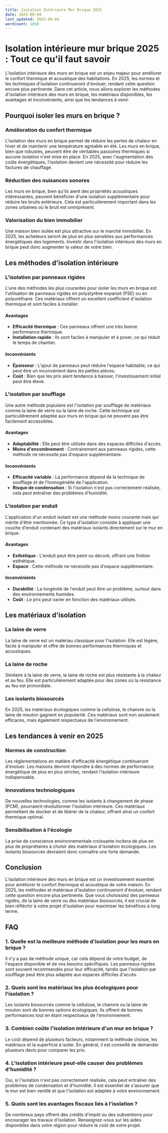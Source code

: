 ```yaml
---
title: Isolation Intérieure Mur Brique 2025
date: 2025-09-04
last_updated: 2025-09-04
wordcount: 1010
---
```


# Isolation intérieure mur brique 2025 : Tout ce qu'il faut savoir

L'isolation intérieure des murs en brique est un enjeu majeur pour améliorer le confort thermique et acoustique des habitations. En 2025, les normes et les techniques d'isolation continueront d'évoluer, rendant cette question encore plus pertinente. Dans cet article, nous allons explorer les méthodes d'isolation intérieure des murs en brique, les matériaux disponibles, les avantages et inconvénients, ainsi que les tendances à venir.

## Pourquoi isoler les murs en brique ?

### Amélioration du confort thermique

L'isolation des murs en brique permet de réduire les pertes de chaleur en hiver et de maintenir une température agréable en été. Les murs en brique, bien que robustes, peuvent être de véritables passoires thermiques si aucune isolation n'est mise en place. En 2025, avec l'augmentation des coûts énergétiques, l'isolation devient une nécessité pour réduire les factures de chauffage.

### Réduction des nuisances sonores

Les murs en brique, bien qu'ils aient des propriétés acoustiques intéressantes, peuvent bénéficier d'une isolation supplémentaire pour réduire les bruits extérieurs. Cela est particulièrement important dans les zones urbaines où le bruit est omniprésent.

### Valorisation du bien immobilier

Une maison bien isolée est plus attractive sur le marché immobilier. En 2025, les acheteurs seront de plus en plus sensibles aux performances énergétiques des logements. Investir dans l'isolation intérieure des murs en brique peut donc augmenter la valeur de votre bien.

## Les méthodes d'isolation intérieure

### L'isolation par panneaux rigides

L'une des méthodes les plus courantes pour isoler les murs en brique est l'utilisation de panneaux rigides en polystyrène expansé (PSE) ou en polyuréthane. Ces matériaux offrent un excellent coefficient d'isolation thermique et sont faciles à installer.

#### Avantages

- **Efficacité thermique** : Ces panneaux offrent une très bonne performance thermique.
- **Installation rapide** : Ils sont faciles à manipuler et à poser, ce qui réduit le temps de chantier.

#### Inconvénients

- **Épaisseur** : L'ajout de panneaux peut réduire l'espace habitable, ce qui peut être un inconvénient dans les petites pièces.
- **Coût** : Bien que les prix aient tendance à baisser, l'investissement initial peut être élevé.

### L'isolation par soufflage

Une autre méthode populaire est l'isolation par soufflage de matériaux comme la laine de verre ou la laine de roche. Cette technique est particulièrement adaptée aux murs en brique qui ne peuvent pas être facilement accessibles.

#### Avantages

- **Adaptabilité** : Elle peut être utilisée dans des espaces difficiles d'accès.
- **Moins d'encombrement** : Contrairement aux panneaux rigides, cette méthode ne nécessite pas d'espace supplémentaire.

#### Inconvénients

- **Efficacité variable** : La performance dépend de la technique de soufflage et de l'homogénéité de l'application.
- **Risque de condensation** : Si l'isolation n'est pas correctement réalisée, cela peut entraîner des problèmes d'humidité.

### L'isolation par enduit

L'application d'un enduit isolant est une méthode moins courante mais qui mérite d'être mentionnée. Ce type d'isolation consiste à appliquer une couche d'enduit contenant des matériaux isolants directement sur le mur en brique.

#### Avantages

- **Esthétique** : L'enduit peut être peint ou décoré, offrant une finition esthétique.
- **Espace** : Cette méthode ne nécessite pas d'espace supplémentaire.

#### Inconvénients

- **Durabilité** : La longévité de l'enduit peut être un problème, surtout dans des environnements humides.
- **Coût** : Le prix peut varier en fonction des matériaux utilisés.

## Les matériaux d'isolation

### La laine de verre

La laine de verre est un matériau classique pour l'isolation. Elle est légère, facile à manipuler et offre de bonnes performances thermiques et acoustiques.

### La laine de roche

Similaire à la laine de verre, la laine de roche est plus résistante à la chaleur et au feu. Elle est particulièrement adaptée pour des zones où la résistance au feu est primordiale.

### Les isolants biosourcés

En 2025, les matériaux écologiques comme la cellulose, le chanvre ou la laine de mouton gagnent en popularité. Ces matériaux sont non seulement efficaces, mais également respectueux de l'environnement.

## Les tendances à venir en 2025

### Normes de construction

Les réglementations en matière d'efficacité énergétique continueront d'évoluer. Les maisons devront répondre à des normes de performance énergétique de plus en plus strictes, rendant l'isolation intérieure indispensable.

### Innovations technologiques

De nouvelles technologies, comme les isolants à changement de phase (PCM), pourraient révolutionner l'isolation intérieure. Ces matériaux permettent de stocker et de libérer de la chaleur, offrant ainsi un confort thermique optimal.

### Sensibilisation à l'écologie

La prise de conscience environnementale croissante incitera de plus en plus de propriétaires à choisir des matériaux d'isolation écologiques. Les isolants biosourcés devraient donc connaître une forte demande.

## Conclusion

L'isolation intérieure des murs en brique est un investissement essentiel pour améliorer le confort thermique et acoustique de votre maison. En 2025, les méthodes et matériaux d'isolation continueront d'évoluer, rendant cette question encore plus pertinente. Que vous choisissiez des panneaux rigides, de la laine de verre ou des matériaux biosourcés, il est crucial de bien réfléchir à votre projet d'isolation pour maximiser les bénéfices à long terme.

## FAQ

### 1. Quelle est la meilleure méthode d'isolation pour les murs en brique ?

Il n'y a pas de méthode unique, car cela dépend de votre budget, de l'espace disponible et de vos besoins spécifiques. Les panneaux rigides sont souvent recommandés pour leur efficacité, tandis que l'isolation par soufflage peut être plus adaptée aux espaces difficiles d'accès.

### 2. Quels sont les matériaux les plus écologiques pour l'isolation ?

Les isolants biosourcés comme la cellulose, le chanvre ou la laine de mouton sont de bonnes options écologiques. Ils offrent de bonnes performances tout en étant respectueux de l'environnement.

### 3. Combien coûte l'isolation intérieure d'un mur en brique ?

Le coût dépend de plusieurs facteurs, notamment la méthode choisie, les matériaux et la superficie à isoler. En général, il est conseillé de demander plusieurs devis pour comparer les prix.

### 4. L'isolation intérieure peut-elle causer des problèmes d'humidité ?

Oui, si l'isolation n'est pas correctement réalisée, cela peut entraîner des problèmes de condensation et d'humidité. Il est essentiel de s'assurer que le mur est bien ventilé et que l'isolation est adaptée à votre environnement.

### 5. Quels sont les avantages fiscaux liés à l'isolation ?

De nombreux pays offrent des crédits d'impôt ou des subventions pour encourager les travaux d'isolation. Renseignez-vous sur les aides disponibles dans votre région pour réduire le coût de votre projet.